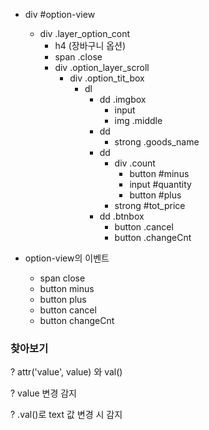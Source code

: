 

* div #option-view
  * div .layer_option_cont 
    * h4 (장바구니 옵션)
    * span .close
    * div .option_layer_scroll
      * div .option_tit_box
        * dl
          * dd .imgbox
            * input
            * img .middle
          * dd
            * strong .goods_name
          * dd
            * div .count
              * button #minus
              * input #quantity
              * button #plus
            * strong #tot_price
          * dd .btnbox
            * button .cancel
            * button .changeCnt



* option-view의 이벤트
  * span close
  * button minus
  * button plus
  * button cancel
  * button changeCnt



### 찾아보기

? attr('value', value) 와 val()

? value 변경 감지

? .val()로 text 값 변경 시 감지